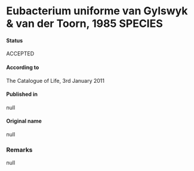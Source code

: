 # Eubacterium uniforme van Gylswyk & van der Toorn, 1985 SPECIES

#### Status
ACCEPTED

#### According to
The Catalogue of Life, 3rd January 2011

#### Published in
null

#### Original name
null

### Remarks
null